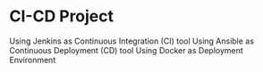 # CI-CD Project

Using Jenkins as Continuous Integration (CI) tool
Using Ansible as Continuous Deployment (CD) tool
Using Docker as Deployment Environment
